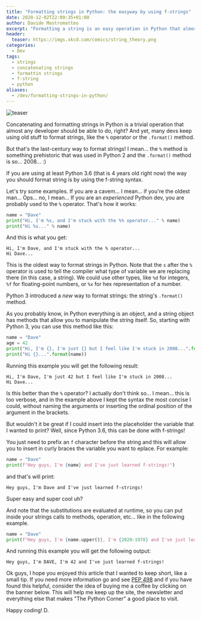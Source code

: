 ```yaml
---
title: "Formatting strings in Python: the easyway by using f-strings"
date: 2020-12-02T22:09:35+01:00
author: Davide Mastromatteo
excerpt: "Formatting a string is an easy operation in Python that almost any developer can do. But are you sure you're doing it right?"
header:
  teaser: https://imgs.xkcd.com/comics/string_theory.png
categories:
  - Dev
tags:
  - strings
  - concatenating strings
  - formattin strings
  - f-string
  - python
aliases:
  - /dev/formatting-strings-in-python/
---
```

![teaser](https://imgs.xkcd.com/comics/string_theory.png)

Concatenating and formatting strings in Python is a trivial operation that almost any developer should be able to do, right?
And yet, many devs keep using old stuff to format strings, like the `%` operator or the `.format()` method.

But that's the last-century way to format strings! I mean... the `%` method is something prehistoric that was used in Python 2 and the `.format()` method is so... 2008... :)

If you are using at least Python 3.6 (that is 4 years old right now) the way you should format string is by using the f-string syntax.

Let's try some examples.
If you are a cavem... I mean... if you're the oldest man... Ops... no, I mean... If you are an *experienced* Python dev, you are probably used to the `%` operator. That's how it works:

```python
name = "Dave"
print("Hi, I'm %s, and I'm stuck with the %% operator..." % name)
print("Hi %s..." % name)
```
And this is what you get:

```console
Hi, I'm Dave, and I'm stuck with the % operator...
Hi Dave...
```

This is the oldest way to format strings in Python. Note that the `s` after the `%` operator is used to tell the compiler what type of variable we are replacing there (in this case, a string). We could use other types, like `%d` for integers, `%f` for floating-point numbers, or `%x` for hex representation of a number.

Python 3 introduced a *new* way to format strings: the string's `.format()` method.

As you probably know, in Python everything is an object, and a string object has methods that allow you to manipulate the string itself. 
So, starting with Python 3, you can use this method like this:

```python
name = "Dave"
age = 42
print("Hi, I'm {}, I'm just {} but I feel like I'm stuck in 2008...".format(name, age))
print("Hi {}...".format(name))
```
Running this example you will get the following result:

```console
Hi, I'm Dave, I'm just 42 but I feel like I'm stuck in 2008...
Hi Dave...
```

Is this better than the `%` operator? I actually don't think so... I mean... this is too verbose, and in the example above I kept the syntax the most concise I could, without naming the arguments or inserting the ordinal position of the argument in the brackets.

But wouldn't it be great if I could insert into the placeholder the variable that I wanted to print? Well, since Python 3.6, this can be done with f-strings!

You just need to prefix an `f` character before the string and this will allow you to insert in curly braces the variable you want to eplace.
For example:

```python
name = "Dave"
print(f"Hey guys, I'm {name} and I've just learned f-strings!")
```

and that's will print:

```console
Hey guys, I'm Dave and I've just learned f-strings!
```

Super easy and super cool uh?

And note that the substitutions are evaluated at runtime, so you can put inside your strings calls to methods, operation, etc... like in the following example.

```python
name = "Dave"
print(f"Hey guys, I'm {name.upper()}, I'm {2020-1978} and I've just learned f-strings!")
```

And running this example you will get the following output:

```console
Hey guys, I'm DAVE, I'm 42 and I've just learned f-strings!
```

Ok guys, I hope you enjoyed this article that I wanted to keep short, like a small tip. If you need more information go and see [PEP 498](https://www.python.org/dev/peps/pep-0498/) and if you have found this helpful, consider the idea of buying me a coffee by clicking on the banner below. This will help me keep up the site, the newsletter and everything else that makes "The Python Corner" a good place to visit.

Happy coding!
D.
